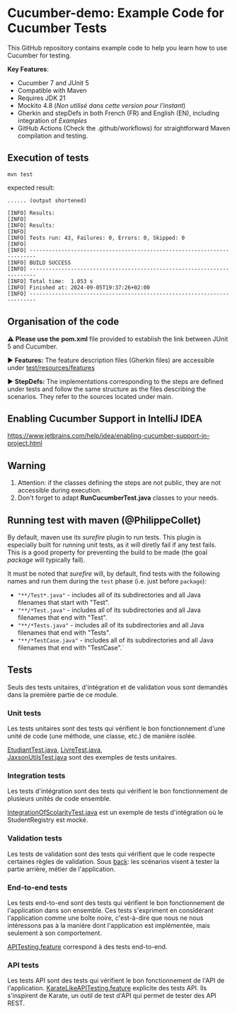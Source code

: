 # Cucumber-demo: Example Code for Cucumber Tests

This GitHub repository contains example code to help you learn how to use Cucumber for testing.

**Key Features**:
- Cucumber 7 and JUnit 5
- Compatible with Maven
- Requires JDK 21
- Mockito 4.8 (_Non utilisé dans cette version pour l'instant_)
- Gherkin and stepDefs in both French (FR) and English (EN), including integration of _Examples_
- GitHub Actions (Check the .github/workflows) for straightforward Maven compilation and testing.


## Execution of tests

`mvn test`

expected result:

```
...... (output shortened)

[INFO] Results:
[INFO] 
[INFO] Results:
[INFO] 
[INFO] Tests run: 43, Failures: 0, Errors: 0, Skipped: 0
[INFO] 
[INFO] ------------------------------------------------------------------------
[INFO] BUILD SUCCESS
[INFO] ------------------------------------------------------------------------
[INFO] Total time:  1.053 s
[INFO] Finished at: 2024-09-05T19:37:26+02:00
[INFO] ------------------------------------------------------------------------
```

## Organisation of the code

:warning: **Please use the** **pom.xml** file provided to establish the link between JUnit 5 and Cucumber.


:arrow_forward: **Features:** 
The feature description files (Gherkin files) are accessible under [test/resources/features](./src/test/resources/features)

:arrow_forward: **StepDefs:** The implementations corresponding to the steps are defined under tests and follow the same structure as the files describing the scenarios. They refer to the sources located under main.

## Enabling Cucumber Support in IntelliJ IDEA

https://www.jetbrains.com/help/idea/enabling-cucumber-support-in-project.html

## Warning
1. Attention: if the classes defining the steps are not public, they are not accessible during execution.
2. Don't forget to adapt **RunCucumberTest.java** classes to your needs.


## Running test with maven (@PhilippeCollet)

By default, maven use its *surefire* plugin to run tests. This plugin is especially built for running unit tests, as it will diretly fail if any test fails. 
This is a good property for preventing the build to be made (the goal *package* will typically fail).

It must be noted that *surefire* will, by default, find tests with the following names and run them during the `test` phase (i.e. just before `package`):

* `"**/Test*.java"` - includes all of its subdirectories and all Java filenames that start with "Test".
* `"**/*Test.java"` - includes all of its subdirectories and all Java filenames that end with "Test".
* `"**/*Tests.java"` - includes all of its subdirectories and all Java filenames that end with "Tests".
* `"**/*TestCase.java"` - includes all of its subdirectories and all Java filenames that end with "TestCase".`


## Tests

Seuls des tests unitaires, d'intégration et de validation vous sont demandés dans la première partie de ce module.

### Unit tests
Les tests unitaires sont des tests qui vérifient le bon fonctionnement d'une unité de code (une méthode, une classe, etc.) de manière isolée.

[EtudiantTest.java](src%2Ftest%2Fjava%2Ffr%2Funice%2Fpolytech%2Fbiblio%2Fentities%2FEtudiantTest.java),
 [LivreTest.java](src%2Ftest%2Fjava%2Ffr%2Funice%2Fpolytech%2Fbiblio%2Fentities%2FLivreTest.java),  
[JaxsonUtilsTest.java](src%2Ftest%2Fjava%2Ffr%2Funice%2Fpolytech%2Fbiblio%2Fserver%2FJaxsonUtilsTest.java)    sont des exemples de tests unitaires.

### Integration tests
Les tests d'intégration sont des tests qui vérifient le bon fonctionnement de plusieurs unités de code ensemble.

[IntegrationOfScolarityTest.java](src%2Ftest%2Fjava%2Ffr%2Funice%2Fpolytech%2Fbiblio%2Fserver%2FIntegrationOfScolarityTest.java) est un exemple de tests d'intégration où le StudentRegistry est mocké.

### Validation tests
Les tests de validation sont des tests qui vérifient que le code respecte certaines règles de validation.
Sous [back](src%2Ftest%2Fresources%2Ffeatures%2Fbiblio%2Fback): les scénarios visent à tester la partie arrière, métier de l'application.

### End-to-end tests
Les tests end-to-end sont des tests qui vérifient le bon fonctionnement de l'application dans son ensemble.
Ces tests s'expriment en considérant l'application comme une boîte noire, c'est-à-dire que nous ne nous intéressons pas à la manière dont l'application est implémentée, mais seulement à son comportement.

[APITesting.feature](src%2Ftest%2Fresources%2Ffeatures%2Fbiblio%2FAPITesting.feature) correspond à des tests end-to-end.

### API tests
Les tests API sont des tests qui vérifient le bon fonctionnement de l'API de l'application.
[KarateLikeAPITesting.feature](src%2Ftest%2Fresources%2Ffeatures%2Fbiblio%2FKarateLikeAPITesting.feature) explicite des tests API.
Ils s'inspirent de Karate, un outil de test d'API qui permet de tester des API REST.